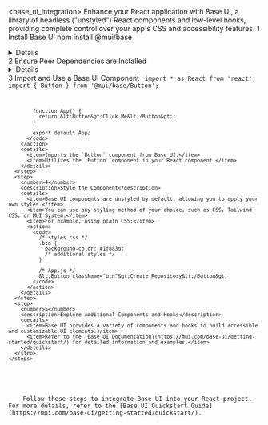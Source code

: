<base_ui_integration>
  <instructions>
    <title>Integrating Base UI into Your React Project</title>
    <description>Enhance your React application with Base UI, a library of headless ("unstyled") React components and low-level hooks, providing complete control over your app's CSS and accessibility features.</description>
    <steps>
      <step>
        <number>1</number>
        <description>Install Base UI</description>
        <action>
          <command>npm install @mui/base</command>
        </action>
        <details>
          <item>Installs the Base UI package into your project.</item>
        </details>
      </step>
      <step>
        <number>2</number>
        <description>Ensure Peer Dependencies are Installed</description>
        <details>
          <item>Verify that `react` and `react-dom` are installed in your project, as they are peer dependencies of Base UI.</item>
          <item>If not installed, add them using:</item>
          <action>
            <command>npm install react react-dom</command>
          </action>
        </details>
      </step>
      <step>
        <number>3</number>
        <description>Import and Use a Base UI Component</description>
        <action>
          <code>
            import * as React from 'react';
            import { Button } from '@mui/base/Button';

            function App() {
              return &lt;Button&gt;Click Me&lt;/Button&gt;;
            }

            export default App;
          </code>
        </action>
        <details>
          <item>Imports the `Button` component from Base UI.</item>
          <item>Utilizes the `Button` component in your React component.</item>
        </details>
      </step>
      <step>
        <number>4</number>
        <description>Style the Component</description>
        <details>
          <item>Base UI components are unstyled by default, allowing you to apply your own styles.</item>
          <item>You can use any styling method of your choice, such as CSS, Tailwind CSS, or MUI System.</item>
          <item>For example, using plain CSS:</item>
          <action>
            <code>
              /* styles.css */
              .btn {
                background-color: #1f883d;
                /* additional styles */
              }

              /* App.js */
              &lt;Button className="btn"&gt;Create Repository&lt;/Button&gt;
            </code>
          </action>
        </details>
      </step>
      <step>
        <number>5</number>
        <description>Explore Additional Components and Hooks</description>
        <details>
          <item>Base UI provides a variety of components and hooks to build accessible and customizable UI elements.</item>
          <item>Refer to the [Base UI Documentation](https://mui.com/base-ui/getting-started/quickstart/) for detailed information and examples.</item>
        </details>
      </step>
    </steps>
  </instructions>

  <execution>
    <prompt>Follow these steps to integrate Base UI into your React project. For more details, refer to the [Base UI Quickstart Guide](https://mui.com/base-ui/getting-started/quickstart/).</prompt>
  </execution>
</base_ui_integration>
